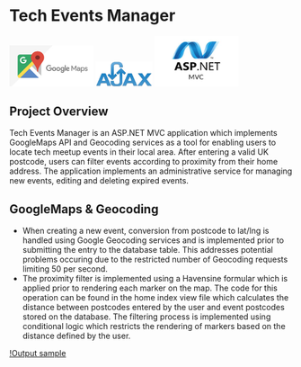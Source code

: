 # Tech Events Manager

<p float="left">
  <img src="platform_images/Google-maps-changes.jpg" width="150">
  <img src="platform_images/logo-AJAX.png" width="100">
  <img src="platform_images/asp-net-mvc-1-.jpg" width="150">
</p>
  
## Project Overview
Tech Events Manager is an ASP.NET MVC application which implements GoogleMaps API and Geocoding services as a tool for enabling users to locate tech meetup events in their local area. After entering a valid UK postcode, users can filter events according to proximity from their home address. The application implements an administrative service for managing new events, editing and deleting expired events.

## GoogleMaps & Geocoding
* When creating a new event, conversion from postcode to lat/lng is handled using Google Geocoding services and is implemented prior to submitting the entry to the database table. This addresses potential problems occuring due to the restricted number of Geocoding requests limiting 50 per second.
* The proximity filter is implemented using a Havensine formular which is applied prior to rendering each marker on the map. The code for this operation can be found in the home index view file which calculates the distance between postcodes entered by the user and event postcodes stored on the database. The filtering process is implemented using conditional logic which restricts the rendering of markers based on the distance defined by the user. 

[!Output sample](http://j.gifs.com/81NyVr.gif)
